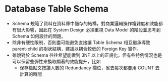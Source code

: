 # Database Table Schema
- Schema 規範了資料在資料庫中儲存的結構，對商業邏輯操作複雜度和效能都有很大影響，因此在 System Design 必須重視 Data Model 的階段並思考到 Schema 如何設計的問題。
- 除非有硬性限制，否則盡可能避免直接讓 Table Schema 相互繼承導致 parent-child 的樹狀結構，建議以耦合較低的 Foreign Key 實作。
- 雖說對於 Schema 往往希望能做到 3NF 以上的正規化，但有些特例情況也是可以保留些彈性來換取顯著的效能提升，比如
  - 保存篇貼文按讚人數的 Redundancy 欄位，省去每次都要用 COUNT 去計算的時間
